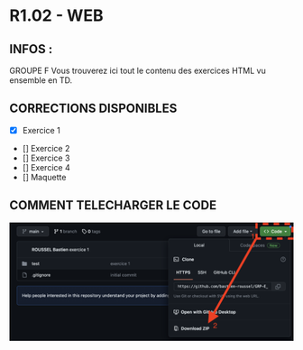 # R1.02 - WEB

## INFOS :
GROUPE F
Vous trouverez ici tout le contenu des exercices HTML vu ensemble en TD.

## CORRECTIONS DISPONIBLES
- [x] Exercice 1
- [] Exercice 2
- [] Exercice 3
- [] Exercice 4
- [] Maquette

## COMMENT TELECHARGER LE CODE
![COMMENT TELECHARGER LE CODE](https://github.com/bastien-roussel/GRP-E_Exercices/blob/main/assets/tuto_dl_code.png)